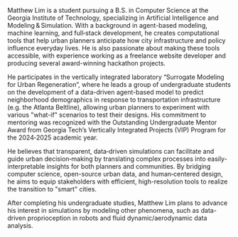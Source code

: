 Matthew Lim is a student pursuing a B.S. in Computer Science at the Georgia Institute of Technology, specializing in Artificial Intelligence and Modeling & Simulation. With a background in agent-based modeling, machine learning, and full‑stack development, he creates computational tools that help urban planners anticipate how city infrastructure and policy influence everyday lives. He is also passionate about making these tools accessible, with experience working as a freelance website developer and producing several award-winning hackathon projects.

He participates in the vertically integrated laboratory “Surrogate Modeling for Urban Regeneration”, where he leads a group of undergraduate students on the development of a data-driven agent-based model to predict neighborhood demographics in response to transportation infrastructure (e.g. the Atlanta Beltline), allowing urban planners to experiment with various "what-if" scenarios to test their designs. His commitment to mentoring was recognized with the Outstanding Undergraduate Mentor Award from Georgia Tech’s Vertically Integrated Projects (VIP) Program for the 2024‑2025 academic year.

He believes that transparent, data‑driven simulations can facilitate and guide urban decision‑making by translating complex processes into easily-interpretable insights for both planners and communities. By bridging computer science, open-source urban data, and human‑centered design, he aims to equip stakeholders with efficient, high-resolution tools to realize the transition to "smart" cities.

After completing his undergraduate studies, Matthew Lim plans to advance his interest in simulations by modeling other phenomena, such as data-driven proprioception in robots and fluid dynamic/aerodynamic data analysis.
